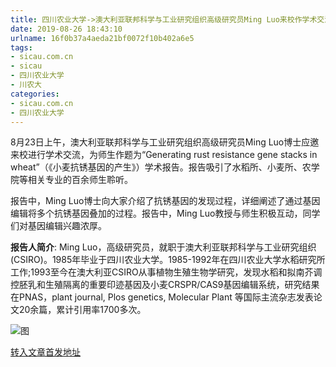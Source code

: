 ```yaml
---
title: 四川农业大学->澳大利亚联邦科学与工业研究组织高级研究员Ming Luo来校作学术交流 | sicau.com.cn
date: 2019-08-26 18:43:10
urlname: 16f0b37a4aeda21bf0072f10b402a6e5
tags: 
- sicau.com.cn
- sicau
- 四川农业大学
- 川农大
categories:
- sicau.com.cn
- 四川农业大学
---
```



8月23日上午，澳大利亚联邦科学与工业研究组织高级研究员Ming Luo博士应邀来校进行学术交流，为师生作题为“Generating rust resistance gene stacks in wheat”（《小麦抗锈基因的产生》）学术报告。报告吸引了水稻所、小麦所、农学院等相关专业的百余师生聆听。

报告中，Ming Luo博士向大家介绍了抗锈基因的发现过程，详细阐述了通过基因编辑将多个抗锈基因叠加的过程。报告中，Ming Luo教授与师生积极互动，同学们对基因编辑兴趣浓厚。

**报告人简介**: Ming Luo，高级研究员，就职于澳大利亚联邦科学与工业研究组织(CSIRO)。1985年毕业于四川农业大学。1985-1992年在四川农业大学水稻研究所工作;1993至今在澳大利亚CSIRO从事植物生殖生物学研究，发现水稻和拟南芥调控胚乳和生殖隔离的重要印迹基因及小麦CRSPR/CAS9基因编辑系统，研究结果在PNAS，plant journal, Plos genetics, Molecular Plant 等国际主流杂志发表论文20余篇，累计引用率1700多次。



![图](https://news.sicau.edu.cn/__local/C/C9/2F/D0FC550AF9CA5E2DF1000B5F659_5376B9F1_4B92E.png)

[转入文章首发地址](https://news.sicau.edu.cn/info/1078/52953.htm)